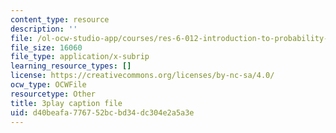 ```yaml
---
content_type: resource
description: ''
file: /ol-ocw-studio-app/courses/res-6-012-introduction-to-probability-spring-2018/d40beafa776752bcbd34dc304e2a5a3e_FT0ptFu6dVA.vtt
file_size: 16060
file_type: application/x-subrip
learning_resource_types: []
license: https://creativecommons.org/licenses/by-nc-sa/4.0/
ocw_type: OCWFile
resourcetype: Other
title: 3play caption file
uid: d40beafa-7767-52bc-bd34-dc304e2a5a3e
---
```

